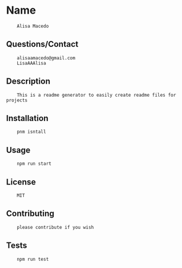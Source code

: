  # Name
        Alisa Macedo
## Questions/Contact
        alisaamacedo@gmail.com
        LisaAAAlisa
## Description 
        This is a readme generator to easily create readme files for projects
## Installation
        pnm isntall
## Usage 
        npm run start
## License
        MIT
## Contributing
        please contribute if you wish
## Tests
        npm run test
        